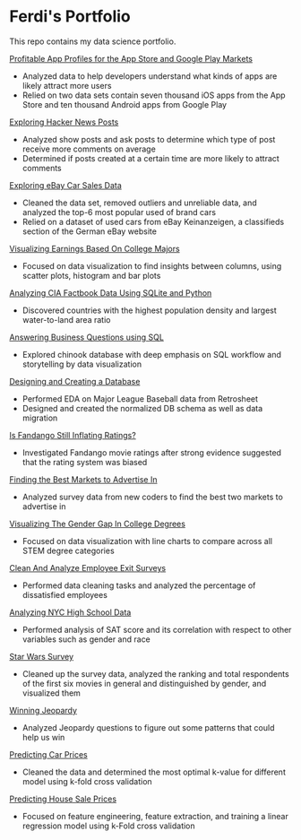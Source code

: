 # Ferdi's Portfolio

This repo contains my data science portfolio.

[Profitable App Profiles for the App Store and Google Play Markets](https://nbviewer.jupyter.org/github/noxouille/portfolio/blob/master/project_01/Basics.ipynb)
* Analyzed data to help developers understand what kinds of apps are likely attract more users
* Relied on two data sets contain seven thousand iOS apps from the App Store and ten thousand Android apps from Google Play

[Exploring Hacker News Posts](https://nbviewer.jupyter.org/github/noxouille/portfolio/blob/master/project_02/Basics.ipynb)
* Analyzed show posts and ask posts to determine which type of post receive more comments on average
* Determined if posts created at a certain time are more likely to attract comments

[Exploring eBay Car Sales Data](https://nbviewer.jupyter.org/github/noxouille/portfolio/blob/master/project_03/Basics.ipynb)
* Cleaned the data set, removed outliers and unreliable data, and analyzed the top-6 most popular used of brand cars
* Relied on a dataset of used cars from eBay Keinanzeigen, a classifieds section of the German eBay website

[Visualizing Earnings Based On College Majors](https://nbviewer.jupyter.org/github/noxouille/portfolio/blob/master/project_04/Basics.ipynb)
* Focused on data visualization to find insights between columns, using scatter plots, histogram and bar plots

[Analyzing CIA Factbook Data Using SQLite and Python](https://nbviewer.jupyter.org/github/noxouille/portfolio/blob/master/project_05/Basics.ipynb)
* Discovered countries with the highest population density and largest water-to-land area ratio

[Answering Business Questions using SQL](https://nbviewer.jupyter.org/github/noxouille/portfolio/blob/master/project_06/Basics.ipynb)
* Explored chinook database with deep emphasis on SQL workflow and storytelling by data visualization

[Designing and Creating a Database](https://nbviewer.jupyter.org/github/noxouille/portfolio/blob/master/project_07/Basics.ipynb)
* Performed EDA on Major League Baseball data from Retrosheet
* Designed and created the normalized DB schema as well as data migration

[Is Fandango Still Inflating Ratings?](https://nbviewer.jupyter.org/github/noxouille/portfolio/blob/master/project_08/Basics.ipynb)
* Investigated Fandango movie ratings after strong evidence suggested that the rating system was biased

[Finding the Best Markets to Advertise In](https://nbviewer.jupyter.org/github/noxouille/portfolio/blob/master/project_09/Basics.ipynb)
* Analyzed survey data from new coders to find the best two markets to advertise in

[Visualizing The Gender Gap In College Degrees](https://nbviewer.jupyter.org/github/noxouille/portfolio/blob/master/project_10/Basics.ipynb)
* Focused on data visualization with line charts to compare across all STEM degree categories

[Clean And Analyze Employee Exit Surveys](https://nbviewer.jupyter.org/github/noxouille/portfolio/blob/master/project_11/Basics.ipynb)
* Performed data cleaning tasks and analyzed the percentage of dissatisfied employees

[Analyzing NYC High School Data](https://nbviewer.jupyter.org/github/noxouille/portfolio/blob/master/project_12/Basics.ipynb)
* Performed analysis of SAT score and its correlation with respect to other variables such as gender and race

[Star Wars Survey](https://nbviewer.jupyter.org/github/noxouille/portfolio/blob/master/project_13/Basics.ipynb)
* Cleaned up the survey data, analyzed the ranking and total respondents of the first six movies in general and distinguished by gender, and visualized them

[Winning Jeopardy](https://nbviewer.jupyter.org/github/noxouille/portfolio/blob/master/project_14/Basics.ipynb)
* Analyzed Jeopardy questions to figure out some patterns that could help us win

[Predicting Car Prices](https://nbviewer.jupyter.org/github/noxouille/portfolio/blob/master/project_15/Basics.ipynb)
* Cleaned the data and determined the most optimal k-value for different model using k-fold cross validation

[Predicting House Sale Prices](https://nbviewer.jupyter.org/github/noxouille/portfolio/blob/master/project_16/Basics.ipynb)
* Focused on feature engineering, feature extraction, and training a linear regression model using k-Fold cross validation